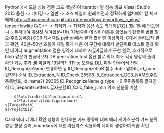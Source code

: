 Python에서 모델 성능 검증 코드 개발하여 iteration 별 성능 비교
Visual Studio 2015
	옵션 -> 디버깅 -> 일반 -> 소스 파일이 원래 버전과 정확하게 일치해야 함 체크 해제
https://tunapeachcan.github.io/tensorflow/tensorflow_c_plus/
tensorflowlite
C/C++ -> 최적화 -> 최적화 옵션 속도 최대회(/O2)
3월 1일에 안도연씨 노트북대여 재신청 해야함(6/1로)
32번으로 테스트 이름은 읽었는데 한글로 변환 필요(주민등록증)
OCR
	테서렉트
		python에서 결과 봤을 땐 이상하다, C에서 돌려보자
		결과 확인, 40만~50만 즈음이 제일 좋게 나옴
		이 구간에 대해서 만단위로 테스트 결과 확인
	데이터 augmentation
		검은 영역에 대하여 자글자글하게
		구현 완료, 추가적으로 blob 같은거 만들어보자
	DB generation tool
		옵션 별로 최대 최소 각각 영상의 출력 확인 기능 추가
	dll 파일화
		19일까지 TFlite 모델로 DLL 파일 만들어서 전달
		ID_RecognizeName 변경하면 됨
		ID_RecognizeDoB 함수 dob : 앞자리, id_num : 뒷자리
	순서
		ID_Extraction_N
		ID_Check
		25508 ID_Extraction_DOB_NAME(주민등록번호, id_name?)
		29365 ID_RecognizeName
			g_type = 0 주민등록증
		글자인식
			ID_SeparateLetters
			글자분할
			ID_Calc_fake_jumin
			위조 신분증 계산
			
		$(SolutionDir)$(Configuration)\
		$(Platform)\$(Configuration)\
	$(TargetPath)
	$(ProjectDir)
Card
	에러 데이터 확인
		성능이 안나오는 카드 종류에 대해 에러 케이스 분석
카드 분류 성능 향상
	컬러, boundary에 대한 라플라스 적용하여 데이터 생성하여 학습 확인
	